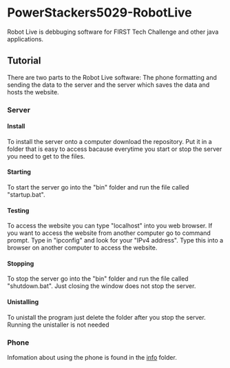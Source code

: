 # PowerStackers5029-RobotLive

Robot Live is debbuging software for FIRST Tech Challenge and other java applications.

## Tutorial

There are two parts to the Robot Live software: The phone formatting and sending the data to the server and the server which saves the data and hosts the website.

### Server

#### Install

To install the server onto a computer download the repository. Put it in a folder that is easy to access bacause everytime you start or stop the server you need to get to the files.

#### Starting

To start the server go into the "bin" folder and run the file called "startup.bat".

#### Testing

To access the website you can type "localhost" into you web browser. If you want to access the website from another computer go to command prompt. Type in "ipconfig" and look for your "IPv4 address". Type this into a browser on another computer to access the website.

#### Stopping

To stop the server go into the "bin" folder and run the file called "shutdown.bat". Just closing the window does not stop the server. 

#### Unistalling

To unistall the program just delete the folder after you stop the server. Running the unistaller is not needed

### Phone

Infomation about using the phone is found in the [info](/info/README.md) folder.
